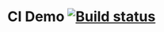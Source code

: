 # CI Demo [![Build status](https://ci.appveyor.com/api/projects/status/10nsceamyu5qcnok?svg=true)](https://ci.appveyor.com/project/Ekaterina7121994/rest-m0a1f)
